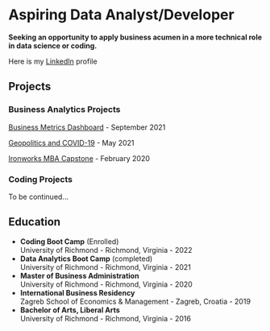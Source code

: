 <!-- # MBA | Data Scientist | Strategist | Researcher | Leader | Problem Solver | Lifelong Learner -->

# Aspiring Data Analyst/Developer
**Seeking an opportunity to apply business acumen in a more technical role in data science or coding.**

Here is my [LinkedIn](https://www.linkedin.com/in/eliotcleveland/) profile

## Projects

### Business Analytics Projects
[Business Metrics Dashboard](https://github.com/eclevela-1234/Final-Project) - September 2021
<!-- - Final project for boot camp: Using company sales and local weather data, I created a dashboard for comparing annual sales with potential for analyzing historical sales vs weather events using machine learning 
- [Part 1](https://github.com/eclevela-1234/Project-2) Applied many methods and working with actual sales data such as: data cleaning, ETL, exploratory analysis, visualization & web page deployment
- Part 2 - loaded in hourly data for historical weather comparisons using machine learning tools 
- **Programming languages/libraries used**: Python, Pandas, Java, HTML, CSS, Plotly, SciKitLearn, GithubPages -->

[Geopolitics and COVID-19](https://github.com/eclevela-1234/Team_GEM_Project) - May 2021
<!-- - Analyzed statistical correlation between geopolitical factors and COVID-19 deaths and cases. Used ANOVA and F-statistic to establish comparisons between regions
- Worked with a team of three analysts - primary responsibilities included data exploration, visualization and developing the presentation narrative and deliverable
- **Programming languages/libraries used**: Python, Pandas, JMP, MatPlotLib, Seaborn, PowerPoint
 -->
[Ironworks MBA Capstone](https://github.com/eclevela-1234/Ironworks-Capstone) - February  2020
<!-- - Consulting project for a local business asa the final project for the MBA program
- Conducted exploratory data analysis and mapped various metrics using Tableau & Excel 
- Applied many analysis frameworks to advise the business owner on future business decisions -->

### Coding Projects

To be continued...

## Education
- **Coding Boot Camp** (Enrolled)\
University of Richmond - Richmond, Virginia  -  2022
- **Data Analytics Boot Camp** (completed)\
University of Richmond - Richmond, Virginia  -  2021
- **Master of Business Administration**\
University of Richmond - Richmond, Virginia - 2020
- **International Business Residency**\
Zagreb School of Economics & Management - Zagreb, Croatia  -  2019
- **Bachelor of Arts, Liberal Arts**\
University of Richmond - Richmond, Virginia  -  2016







<!--
**eclevela-1234/eclevela-1234** is a ✨ _special_ ✨ repository because its `README.md` (this file) appears on your GitHub profile.

Here are some ideas to get you started:

- 🔭 I’m currently working on ...
- 🌱 I’m currently learning ...
- 👯 I’m looking to collaborate on ...
- 🤔 I’m looking for help with ...
- 💬 Ask me about ...
- 📫 How to reach me: ...
- 😄 Pronouns: ...
- ⚡ Fun fact: ...
-->

